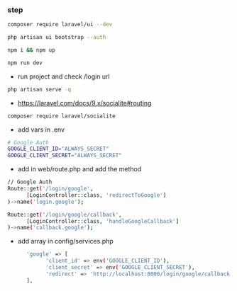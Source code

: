 ### step

```sh
composer require laravel/ui --dev
```

```sh
php artisan ui bootstrap --auth
```

```sh
npm i && npm up
```

```sh
npm run dev
```

-   run project and check /login url

```sh
php artisan serve -q
```

-   https://laravel.com/docs/9.x/socialite#routing

```sh
composer require laravel/socialite
```

-   add vars in .env

```sh
# Google Auth
GOOGLE_CLIENT_ID="ALWAYS_SECRET"
GOOGLE_CLIENT_SECRET="ALWAYS_SECRET"
```

-   add in web/route.php and add the method

```sh
// Google Auth
Route::get('/login/google',
      [LoginController::class, 'redirectToGoogle']
)->name('login.google');

Route::get('/login/google/callback',
      [LoginController::class, 'handleGoogleCallback']
)->name('callback.google');
```

-   add array in config/services.php

```sh
      'google' => [
            'client_id' => env('GOOGLE_CLIENT_ID'),
            'client_secret' => env('GOOGLE_CLIENT_SECRET'),
            'redirect' => 'http://localhost:8000/login/google/callback',
      ],
```
